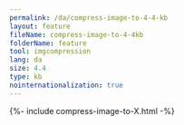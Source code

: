 ```yaml
---
permalink: /da/compress-image-to-4-4-kb
layout: feature
fileName: compress-image-to-4-4kb
folderName: feature
tool: imgcompression
lang: da
size: 4.4
type: kb
nointernationalization: true
---
```

{%- include compress-image-to-X.html -%}
      